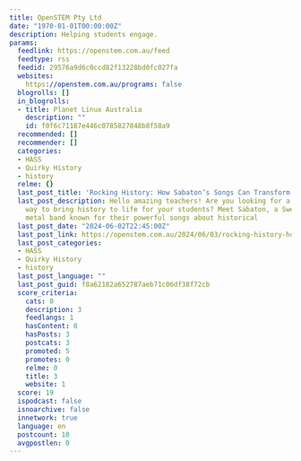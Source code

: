 ```yaml
---
title: OpenSTEM Pty Ltd
date: "1970-01-01T00:00:00Z"
description: Helping students engage.
params:
  feedlink: https://openstem.com.au/feed
  feedtype: rss
  feedid: 29576a9d6c0ccd82f13228bd0fc027fa
  websites:
    https://openstem.com.au/programs: false
  blogrolls: []
  in_blogrolls:
  - title: Planet Linux Australia
    description: ""
    id: f0f6c71187e446c0785827848b8f58a9
  recommended: []
  recommender: []
  categories:
  - HASS
  - Quirky History
  - history
  relme: {}
  last_post_title: 'Rocking History: How Sabaton’s Songs Can Transform Your Classroom'
  last_post_description: Hello amazing teachers! Are you looking for a fun and engaging
    way to bring history to life for your students? Meet Sabaton, a Swedish heavy
    metal band known for their powerful songs about historical
  last_post_date: "2024-06-02T22:45:00Z"
  last_post_link: https://openstem.com.au/2024/06/03/rocking-history-how-sabatons-songs-can-transform-your-classroom
  last_post_categories:
  - HASS
  - Quirky History
  - history
  last_post_language: ""
  last_post_guid: f8a62182a652787aeb71c06df38f72cb
  score_criteria:
    cats: 0
    description: 3
    feedlangs: 1
    hasContent: 0
    hasPosts: 3
    postcats: 3
    promoted: 5
    promotes: 0
    relme: 0
    title: 3
    website: 1
  score: 19
  ispodcast: false
  isnoarchive: false
  innetwork: true
  language: en
  postcount: 10
  avgpostlen: 0
---
```

